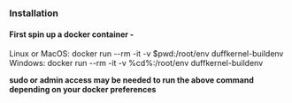 ### Installation

#### First spin up a docker container - 

Linux or MacOS:  docker run --rm -it -v $pwd:/root/env duffkernel-buildenv
Windows:         docker run --rm -it -v %cd%:/root/env duffkernel-buildenv

__sudo or admin access may be needed to run the above command depending on your docker preferences__

